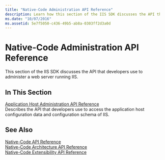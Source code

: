```yaml
---
title: "Native-Code Administration API Reference"
description: Learn how this section of the IIS SDK discusses the API that developers use to administer a web server running IIS.
ms.date: "10/07/2016"
ms.assetid: 5e7f5050-c436-49b5-ab8a-0303ff2d3a0d
---
```

# Native-Code Administration API Reference
This section of the IIS SDK discusses the API that developers use to administer a web server running IIS.  
  
## In This Section  
 [Application Host Administration API Reference](../../web-development-reference/native-code-api-reference/application-host-administration-api-reference.md)  
 Describes the API that developers use to access the application host configuration data and configuration schema of IIS.  
  
## See Also  
 [Native-Code API Reference](../../web-development-reference/native-code-api-reference/native-code-api-reference.md)   
 [Native-Code Architecture API Reference](../../web-development-reference/native-code-api-reference/native-code-architecture-api-reference.md)   
 [Native-Code Extensibility API Reference](../../web-development-reference/native-code-api-reference/native-code-extensibility-api-reference.md)
